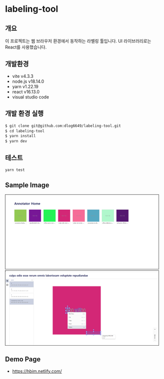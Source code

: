 # labeling-tool

## 개요

이 프로젝트는 웹 브라우저 환경에서 동작하는 라벨링 툴입니다.
UI 라이브러리로는 React를 사용했습니다.

## 개발환경

- vite v4.3.3
- node.js v18.14.0
- yarn v1.22.19
- react v16.13.0
- visual studio code

## 개발 환경 실행 

```bash
$ git clone git@github.com:dlog6649/labeling-tool.git
$ cd labeling-tool
$ yarn install
$ yarn dev
```

## 테스트

```bash
yarn test
```

## Sample Image

<img src="./sample_images/00.png" width="auto" height="auto" title="영상 목록 화면" alt="영상 목록 화면"></img><br/>
<img src="./sample_images/01.png" width="auto" height="auto" title="라벨링 화면" alt="라벨링 화면"></img><br/>

## Demo Page

- https://hbim.netlify.com/
